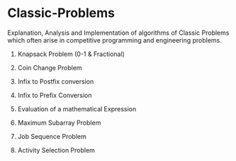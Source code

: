 # Classic-Problems
Explanation, Analysis and Implementation of algorithms of Classic Problems which often arise in competitive programming and engineering problems.

1. Knapsack Problem (0-1 & Fractional)

2. Coin Change Problem

3. Infix to Postfix conversion

4. Infix to Prefix Conversion

5. Evaluation of a mathematical Expression

6. Maximum Subarray Problem

7. Job Sequence Problem

8. Activity Selection Problem
